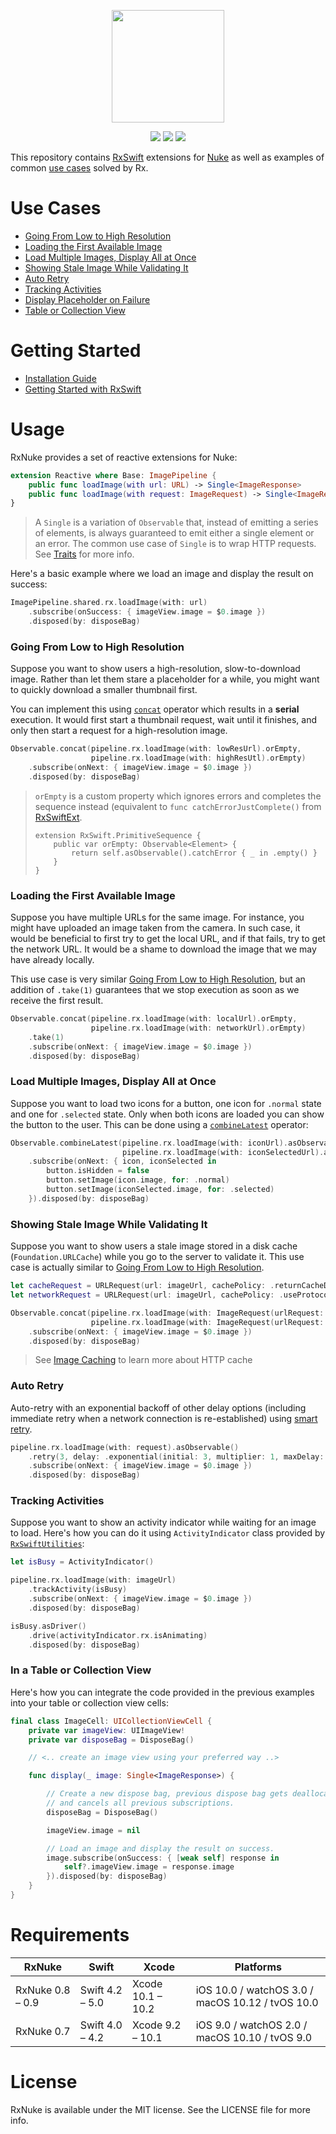 <p align="center"><img src="https://user-images.githubusercontent.com/1567433/34322222-f47252a6-e832-11e7-972c-fb48d8ec97dc.png" height="180"/>

<p align="center">
<img src="https://img.shields.io/cocoapods/v/RxNuke.svg?label=version">
<img src="https://img.shields.io/badge/supports-CocoaPods%20%7C%20Carthage-green.svg">
<img src="https://img.shields.io/badge/platforms-iOS%20%7C%20macOS%20%7C%20watchOS%20%7C%20tvOS-lightgrey.svg">
</p>

This repository contains [RxSwift](https://github.com/ReactiveX/RxSwift) extensions for [Nuke](https://github.com/kean/Nuke) as well as examples of common [use cases](#h_use_cases) solved by Rx.


# <a name="h_use_cases"></a>Use Cases

- [Going From Low to High Resolution](#huc_low_to_high) 
- [Loading the First Available Image](#huc_loading_first_avail)
- [Load Multiple Images, Display All at Once](#huc_load_multiple_display_once)
- [Showing Stale Image While Validating It](#huc_showing_stale_first)
- [Auto Retry](#huc_auto_retry)
- [Tracking Activities](#huc_activity_indicator)
- [Display Placeholder on Failure](#huc_placeholder_on_fail)
- [Table or Collection View](#huc_table_collection_view)

# <a name="h_getting_started"></a>Getting Started

- [Installation Guide](https://github.com/kean/RxNuke/blob/master/Documentation/Guides/Installation%20Guide.md)
- [Getting Started with RxSwift](https://github.com/ReactiveX/RxSwift/blob/master/Documentation/GettingStarted.md)


# <a name="h_usage"></a>Usage

RxNuke provides a set of reactive extensions for Nuke:

```swift
extension Reactive where Base: ImagePipeline {
    public func loadImage(with url: URL) -> Single<ImageResponse>
    public func loadImage(with request: ImageRequest) -> Single<ImageResponse>
}
```

> A `Single` is a variation of `Observable` that, instead of emitting a series of elements, is always guaranteed to emit either a single element or an error. The common use case of `Single` is to wrap HTTP requests. See [Traits](https://github.com/ReactiveX/RxSwift/blob/master/Documentation/Traits.md#single) for more info.

Here's a basic example where we load an image and display the result on success:

```swift
ImagePipeline.shared.rx.loadImage(with: url)
    .subscribe(onSuccess: { imageView.image = $0.image })
    .disposed(by: disposeBag)
```

### <a name="huc_low_to_high"></a>Going From Low to High Resolution

Suppose you want to show users a high-resolution, slow-to-download image. Rather than let them stare a placeholder for a while, you might want to quickly download a smaller thumbnail first. 

You can implement this using [`concat`](http://reactivex.io/documentation/operators/concat.html) operator which results in a **serial** execution. It would first start a thumbnail request, wait until it finishes, and only then start a request for a high-resolution image.

```swift
Observable.concat(pipeline.rx.loadImage(with: lowResUrl).orEmpty,
                  pipeline.rx.loadImage(with: highResUtl).orEmpty)
    .subscribe(onNext: { imageView.image = $0.image })
    .disposed(by: disposeBag)
```

> `orEmpty` is a custom property which ignores errors and completes the sequence instead
> (equivalent to `func catchErrorJustComplete()` from [RxSwiftExt](https://github.com/RxSwiftCommunity/RxSwiftExt).
>
>     extension RxSwift.PrimitiveSequence {
>         public var orEmpty: Observable<Element> {
>             return self.asObservable().catchError { _ in .empty() }
>         }
>     }

### <a name="huc_loading_first_avail"></a>Loading the First Available Image

Suppose you have multiple URLs for the same image. For instance, you might have uploaded an image taken from the camera. In such case, it would be beneficial to first try to get the local URL, and if that fails, try to get the network URL. It would be a shame to download the image that we may have already locally.

This use case is very similar [Going From Low to High Resolution](#huc_low_to_high), but an addition of `.take(1)` guarantees that we stop execution as soon as we receive the first result.

```swift
Observable.concat(pipeline.rx.loadImage(with: localUrl).orEmpty,
                  pipeline.rx.loadImage(with: networkUrl).orEmpty)
    .take(1)
    .subscribe(onNext: { imageView.image = $0.image })
    .disposed(by: disposeBag)
```


### <a name="huc_load_multiple_display_once"></a>Load Multiple Images, Display All at Once

Suppose you want to load two icons for a button, one icon for `.normal` state and one for `.selected` state. Only when both icons are loaded you can show the button to the user. This can be done using a [`combineLatest`](http://reactivex.io/documentation/operators/combinelatest.html) operator:

```swift
Observable.combineLatest(pipeline.rx.loadImage(with: iconUrl).asObservable(),
                         pipeline.rx.loadImage(with: iconSelectedUrl).asObservable())
    .subscribe(onNext: { icon, iconSelected in
        button.isHidden = false
        button.setImage(icon.image, for: .normal)
        button.setImage(iconSelected.image, for: .selected)
    }).disposed(by: disposeBag)
```


### <a name="huc_showing_stale_first"></a>Showing Stale Image While Validating It

Suppose you want to show users a stale image stored in a disk cache (`Foundation.URLCache`) while you go to the server to validate it. This use case is actually similar to [Going From Low to High Resolution](#huc_low_to_high).

```swift
let cacheRequest = URLRequest(url: imageUrl, cachePolicy: .returnCacheDataDontLoad)
let networkRequest = URLRequest(url: imageUrl, cachePolicy: .useProtocolCachePolicy)

Observable.concat(pipeline.rx.loadImage(with: ImageRequest(urlRequest: cacheRequest).orEmpty,
                  pipeline.rx.loadImage(with: ImageRequest(urlRequest: networkRequest)).orEmpty)
    .subscribe(onNext: { imageView.image = $0.image })
    .disposed(by: disposeBag)
```

> See [Image Caching](https://kean.github.io/post/image-caching) to learn more about HTTP cache


### <a name="huc_auto_retry"></a>Auto Retry

Auto-retry with an exponential backoff of other delay options (including immediate retry when a network connection is re-established) using [smart retry](https://kean.github.io/post/smart-retry).

```swift
pipeline.rx.loadImage(with: request).asObservable()
    .retry(3, delay: .exponential(initial: 3, multiplier: 1, maxDelay: 16))
    .subscribe(onNext: { imageView.image = $0.image })
    .disposed(by: disposeBag)
 ```


### <a name="huc_activity_indicator"></a>Tracking Activities

Suppose you want to show an activity indicator while waiting for an image to load. Here's how you can do it using `ActivityIndicator` class provided by [`RxSwiftUtilities`](https://github.com/RxSwiftCommunity/RxSwiftUtilities):

```swift
let isBusy = ActivityIndicator()

pipeline.rx.loadImage(with: imageUrl)
    .trackActivity(isBusy)
    .subscribe(onNext: { imageView.image = $0.image })
    .disposed(by: disposeBag)

isBusy.asDriver()
    .drive(activityIndicator.rx.isAnimating)
    .disposed(by: disposeBag)
```


### <a name="huc_table_collection_view"></a>In a Table or Collection View

Here's how you can integrate the code provided in the previous examples into your table or collection view cells:

```swift
final class ImageCell: UICollectionViewCell {
    private var imageView: UIImageView!
    private var disposeBag = DisposeBag()

    // <.. create an image view using your preferred way ..>

    func display(_ image: Single<ImageResponse>) {

        // Create a new dispose bag, previous dispose bag gets deallocated
        // and cancels all previous subscriptions.
        disposeBag = DisposeBag()

        imageView.image = nil

        // Load an image and display the result on success.
        image.subscribe(onSuccess: { [weak self] response in
            self?.imageView.image = response.image
        }).disposed(by: disposeBag)
    }
}
```

<a name="h_requirements"></a>
# Requirements

| RxNuke           | Swift                 | Xcode                | Platforms                                          |
|------------------|-----------------------|----------------------|----------------------------------------------------|
| RxNuke 0.8 – 0.9 | Swift 4.2 – 5.0       | Xcode 10.1 – 10.2    | iOS 10.0 / watchOS 3.0 / macOS 10.12 / tvOS 10.0   |
| RxNuke 0.7       | Swift 4.0 – 4.2       | Xcode 9.2 – 10.1     | iOS 9.0 / watchOS 2.0 / macOS 10.10 / tvOS 9.0     | 

# License

RxNuke is available under the MIT license. See the LICENSE file for more info.
